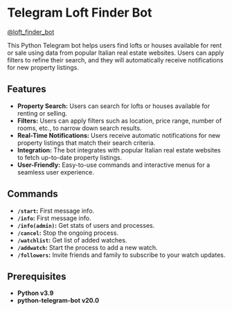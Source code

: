 # Telegram Loft Finder Bot

[@loft_finder_bot](https://t.me/loft_finder_bot)

This Python Telegram bot helps users find lofts or houses available for rent or sale using data from popular Italian real estate websites. Users can apply filters to refine their search, and they will automatically receive notifications for new property listings.

## Features
- **Property Search:** Users can search for lofts or houses available for renting or selling.
- **Filters:** Users can apply filters such as location, price range, number of rooms, etc., to narrow down search results.
- **Real-Time Notifications:** Users receive automatic notifications for new property listings that match their search criteria.
- **Integration:** The bot integrates with popular Italian real estate websites to fetch up-to-date property listings.
- **User-Friendly:** Easy-to-use commands and interactive menus for a seamless user experience.

## Commands
- **`/start`:** First message info.
- **`/info`:** First message info.
- **`/info(admin)`:** Get stats of users and processes.
- **`/cancel`:** Stop the ongoing process.
- **`/watchlist`:** Get list of added watches.
- **`/addwatch`:** Start the process to add a new watch.
- **`/followers`:** Invite friends and family to subscribe to your watch updates.

## Prerequisites
- **Python v3.9**
- **python-telegram-bot v20.0**
